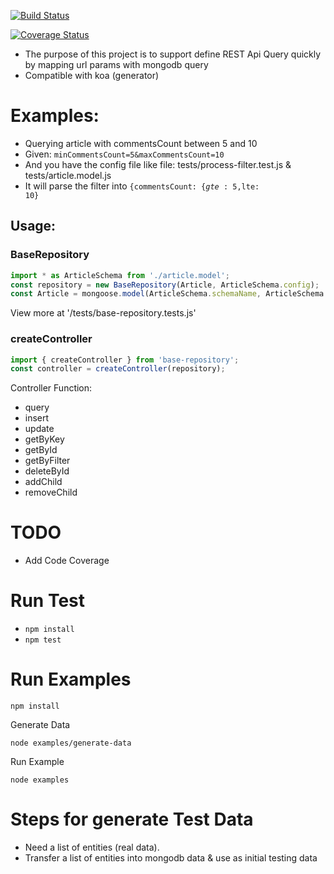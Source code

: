 [![Build Status](https://travis-ci.org/joehua87/base-repository.svg?branch=master)](https://travis-ci.org/joehua87/base-repository)

[![Coverage Status](https://coveralls.io/repos/joehua87/base-repository/badge.svg?branch=master&service=github)](https://coveralls.io/github/joehua87/base-repository?branch=master)

* The purpose of this project is to support define REST Api Query quickly by mapping url params with mongodb query
* Compatible with koa (generator)

# Examples:

* Querying article with commentsCount between 5 and 10
* Given: <code>minCommentsCount=5&maxCommentsCount=10</code>
* And you have the config file like file: tests/process-filter.test.js & tests/article.model.js
* It will parse the filter into <code>{commentsCount: {$gte: 5,$lte: 10}</code>

## Usage:

### BaseRepository
```javascript
import * as ArticleSchema from './article.model';
const repository = new BaseRepository(Article, ArticleSchema.config);
const Article = mongoose.model(ArticleSchema.schemaName, ArticleSchema.schema);
```
View more at '/tests/base-repository.tests.js'

### createController
```javascript
import { createController } from 'base-repository';
const controller = createController(repository);
```
Controller Function:
* query
* insert
* update
* getByKey
* getById
* getByFilter
* deleteById
* addChild
* removeChild

# TODO
* Add Code Coverage

# Run Test
* <code>npm install</code>
* <code>npm test</code>

# Run Examples
```
npm install
```
Generate Data
```
node examples/generate-data
```
Run Example
```
node examples
```

# Steps for generate Test Data
* Need a list of entities (real data).
* Transfer a list of entities into mongodb data & use as initial testing data
